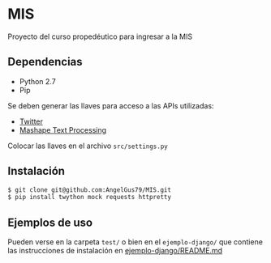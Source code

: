 # MIS

Proyecto del curso propedéutico para ingresar a la MIS

## Dependencias

- Python 2.7
- Pip


Se deben generar las llaves para acceso a las APIs utilizadas:

- [Twitter](https://apps.twitter.com/)
- [Mashape Text Processing](https://market.mashape.com/japerk/text-processing)

Colocar las llaves en el archivo `src/settings.py`

## Instalación

``` sh
$ git clone git@github.com:AngelGus79/MIS.git
$ pip install twython mock requests httpretty
```

## Ejemplos de uso

Pueden verse en la carpeta `test/` o bien en el `ejemplo-django/` que contiene
las instrucciones de instalación en [ejemplo-django/README.md](ejemplo-django/README.md)
